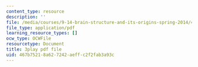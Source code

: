 ```yaml
---
content_type: resource
description: ''
file: /media/courses/9-14-brain-structure-and-its-origins-spring-2014/467b75218a627242aeffc2f2fab3a93c_555113.pdf
file_type: application/pdf
learning_resource_types: []
ocw_type: OCWFile
resourcetype: Document
title: 3play pdf file
uid: 467b7521-8a62-7242-aeff-c2f2fab3a93c
---
```

